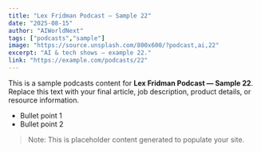 ```yaml
---
title: "Lex Fridman Podcast — Sample 22"
date: "2025-08-15"
author: "AIWorldNext"
tags: ["podcasts","sample"]
image: "https://source.unsplash.com/800x600/?podcast,ai,22"
excerpt: "AI & tech shows — example 22."
link: "https://example.com/podcasts/22"
---
```


This is a sample podcasts content for **Lex Fridman Podcast — Sample 22**. Replace this text with your final article, job description, product details, or resource information.

- Bullet point 1
- Bullet point 2

> Note: This is placeholder content generated to populate your site.
